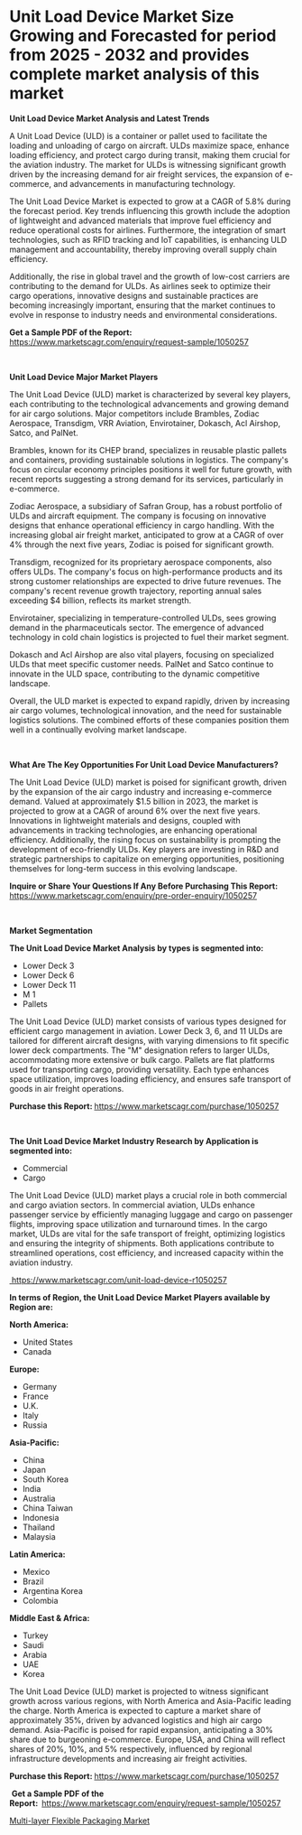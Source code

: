 <p><h1>Unit Load Device Market Size Growing and Forecasted for period from 2025 - 2032 and provides complete market analysis of this market</h1></p><p><strong>Unit Load Device Market Analysis and Latest Trends</strong></p>
<p><p>A Unit Load Device (ULD) is a container or pallet used to facilitate the loading and unloading of cargo on aircraft. ULDs maximize space, enhance loading efficiency, and protect cargo during transit, making them crucial for the aviation industry. The market for ULDs is witnessing significant growth driven by the increasing demand for air freight services, the expansion of e-commerce, and advancements in manufacturing technology.</p><p>The Unit Load Device Market is expected to grow at a CAGR of 5.8% during the forecast period. Key trends influencing this growth include the adoption of lightweight and advanced materials that improve fuel efficiency and reduce operational costs for airlines. Furthermore, the integration of smart technologies, such as RFID tracking and IoT capabilities, is enhancing ULD management and accountability, thereby improving overall supply chain efficiency.</p><p>Additionally, the rise in global travel and the growth of low-cost carriers are contributing to the demand for ULDs. As airlines seek to optimize their cargo operations, innovative designs and sustainable practices are becoming increasingly important, ensuring that the market continues to evolve in response to industry needs and environmental considerations.</p></p>
<p><strong>Get a Sample PDF of the Report:&nbsp;</strong> <a href="https://www.marketscagr.com/enquiry/request-sample/1050257?utm_campaign=1789&utm_medium=2&utm_source=Github&utm_content=ia&utm_term=08012025&utm_id=unit-load-device">https://www.marketscagr.com/enquiry/request-sample/1050257</a></p>
<p>&nbsp;</p>
<p><strong>Unit Load Device Major Market Players</strong></p>
<p><p>The Unit Load Device (ULD) market is characterized by several key players, each contributing to the technological advancements and growing demand for air cargo solutions. Major competitors include Brambles, Zodiac Aerospace, Transdigm, VRR Aviation, Envirotainer, Dokasch, Acl Airshop, Satco, and PalNet.</p><p>Brambles, known for its CHEP brand, specializes in reusable plastic pallets and containers, providing sustainable solutions in logistics. The company's focus on circular economy principles positions it well for future growth, with recent reports suggesting a strong demand for its services, particularly in e-commerce.</p><p>Zodiac Aerospace, a subsidiary of Safran Group, has a robust portfolio of ULDs and aircraft equipment. The company is focusing on innovative designs that enhance operational efficiency in cargo handling. With the increasing global air freight market, anticipated to grow at a CAGR of over 4% through the next five years, Zodiac is poised for significant growth.</p><p>Transdigm, recognized for its proprietary aerospace components, also offers ULDs. The company's focus on high-performance products and its strong customer relationships are expected to drive future revenues. The company's recent revenue growth trajectory, reporting annual sales exceeding $4 billion, reflects its market strength.</p><p>Envirotainer, specializing in temperature-controlled ULDs, sees growing demand in the pharmaceuticals sector. The emergence of advanced technology in cold chain logistics is projected to fuel their market segment.</p><p>Dokasch and Acl Airshop are also vital players, focusing on specialized ULDs that meet specific customer needs. PalNet and Satco continue to innovate in the ULD space, contributing to the dynamic competitive landscape.</p><p>Overall, the ULD market is expected to expand rapidly, driven by increasing air cargo volumes, technological innovation, and the need for sustainable logistics solutions. The combined efforts of these companies position them well in a continually evolving market landscape.</p></p>
<p>&nbsp;</p>
<p><strong>What Are The Key Opportunities For Unit Load Device Manufacturers?</strong></p>
<p><p>The Unit Load Device (ULD) market is poised for significant growth, driven by the expansion of the air cargo industry and increasing e-commerce demand. Valued at approximately $1.5 billion in 2023, the market is projected to grow at a CAGR of around 6% over the next five years. Innovations in lightweight materials and designs, coupled with advancements in tracking technologies, are enhancing operational efficiency. Additionally, the rising focus on sustainability is prompting the development of eco-friendly ULDs. Key players are investing in R&D and strategic partnerships to capitalize on emerging opportunities, positioning themselves for long-term success in this evolving landscape.</p></p>
<p><strong>Inquire or Share Your Questions If Any Before Purchasing This Report:</strong> <a href="https://www.marketscagr.com/enquiry/pre-order-enquiry/1050257?utm_campaign=1789&utm_medium=2&utm_source=Github&utm_content=ia&utm_term=08012025&utm_id=unit-load-device">https://www.marketscagr.com/enquiry/pre-order-enquiry/1050257</a></p>
<p>&nbsp;</p>
<p><strong>Market Segmentation</strong></p>
<p><strong>The Unit Load Device Market Analysis by types is segmented into:</strong></p>
<p><ul><li>Lower Deck 3</li><li>Lower Deck 6</li><li>Lower Deck 11</li><li>M 1</li><li>Pallets</li></ul></p>
<p><p>The Unit Load Device (ULD) market consists of various types designed for efficient cargo management in aviation. Lower Deck 3, 6, and 11 ULDs are tailored for different aircraft designs, with varying dimensions to fit specific lower deck compartments. The "M" designation refers to larger ULDs, accommodating more extensive or bulk cargo. Pallets are flat platforms used for transporting cargo, providing versatility. Each type enhances space utilization, improves loading efficiency, and ensures safe transport of goods in air freight operations.</p></p>
<p><strong>Purchase this Report:&nbsp;</strong><a href="https://www.marketscagr.com/purchase/1050257?utm_campaign=1789&utm_medium=2&utm_source=Github&utm_content=ia&utm_term=08012025&utm_id=unit-load-device">https://www.marketscagr.com/purchase/1050257</a></p>
<p>&nbsp;</p>
<p><strong>The Unit Load Device Market Industry Research by Application is segmented into:</strong></p>
<p><ul><li>Commercial</li><li>Cargo</li></ul></p>
<p><p>The Unit Load Device (ULD) market plays a crucial role in both commercial and cargo aviation sectors. In commercial aviation, ULDs enhance passenger service by efficiently managing luggage and cargo on passenger flights, improving space utilization and turnaround times. In the cargo market, ULDs are vital for the safe transport of freight, optimizing logistics and ensuring the integrity of shipments. Both applications contribute to streamlined operations, cost efficiency, and increased capacity within the aviation industry.</p></p>
<p><a href="https://www.marketscagr.com/unit-load-device-r1050257?utm_campaign=1789&utm_medium=2&utm_source=Github&utm_content=ia&utm_term=08012025&utm_id=unit-load-device">&nbsp;https://www.marketscagr.com/unit-load-device-r1050257</a></p>
<p><strong>In terms of Region, the Unit Load Device Market Players available by Region are:</strong></p>
<p>
    <p> <strong> North America: </strong>
        <ul>
            <li>United States</li>
            <li>Canada</li>
        </ul>
        </p> 
    <p> <strong> Europe: </strong>
        <ul>
            <li>Germany</li>
            <li>France</li>
            <li>U.K.</li>
            <li>Italy</li>
            <li>Russia</li>
        </ul>
        </p> 
    <p> <strong> Asia-Pacific: </strong>
        <ul>
            <li>China</li>
            <li>Japan</li>
            <li>South Korea</li>
            <li>India</li>
            <li>Australia</li>
            <li>China Taiwan</li>
            <li>Indonesia</li>
            <li>Thailand</li>
            <li>Malaysia</li>
        </ul>
        </p> 
    <p> <strong> Latin America: </strong>
        <ul>
            <li>Mexico</li>
            <li>Brazil</li>
            <li>Argentina Korea</li>
            <li>Colombia</li>
        </ul>
        </p> 
    <p> <strong> Middle East & Africa: </strong>
        <ul>
            <li>Turkey</li>
            <li>Saudi</li>
            <li>Arabia</li>
            <li>UAE</li>
            <li>Korea</li>
        </ul>
    </p>
    </p>
<p><p>The Unit Load Device (ULD) market is projected to witness significant growth across various regions, with North America and Asia-Pacific leading the charge. North America is expected to capture a market share of approximately 35%, driven by advanced logistics and high air cargo demand. Asia-Pacific is poised for rapid expansion, anticipating a 30% share due to burgeoning e-commerce. Europe, USA, and China will reflect shares of 20%, 10%, and 5% respectively, influenced by regional infrastructure developments and increasing air freight activities.</p></p>
<p><strong>Purchase this Report: </strong><a href="https://www.marketscagr.com/purchase/1050257?utm_campaign=1789&utm_medium=2&utm_source=Github&utm_content=ia&utm_term=08012025&utm_id=unit-load-device">https://www.marketscagr.com/purchase/1050257</a></p>
<p>&nbsp;<strong>Get a Sample PDF of the Report:&nbsp;&nbsp;</strong><a href="https://www.marketscagr.com/enquiry/request-sample/1050257?utm_campaign=1789&utm_medium=2&utm_source=Github&utm_content=ia&utm_term=08012025&utm_id=unit-load-device">https://www.marketscagr.com/enquiry/request-sample/1050257</a></p>
<p><strong></strong></p>
<p><p><a href="https://github.com/marlanamarvn/Market-Research-Report-List-1/blob/main/multi-layer-flexible-packaging-market.md?utm_campaign=1789&utm_medium=2&utm_source=Github&utm_content=ia&utm_term=08012025&utm_id=unit-load-device">Multi-layer Flexible Packaging Market</a></p></p>